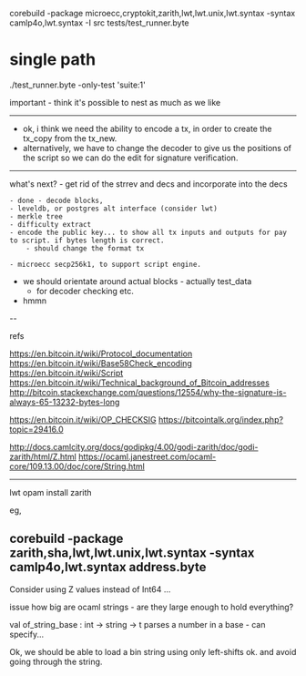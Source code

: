 


corebuild    -package microecc,cryptokit,zarith,lwt,lwt.unix,lwt.syntax -syntax camlp4o,lwt.syntax -I src tests/test_runner.byte


# single path
./test_runner.byte -only-test 'suite:1'

important - think it's possible to nest as much as we like

-----

- ok, i think we need the ability to encode a tx, in order to create the tx_copy from the tx_new. 
- alternatively, we have to change the decoder to give us the positions of the script so we can do the 
	edit for signature verification. 


---
what's next?
	- get rid of the strrev and decs  and incorporate into the decs

	- done - decode blocks, 
	- leveldb, or postgres alt interface (consider lwt)
	- merkle tree
	- difficulty extract
	- encode the public key... to show all tx inputs and outputs for pay to script. if bytes length is correct.
		- should change the format tx 

	- microecc secp256k1, to support script engine.

  - we should orientate around actual blocks -  actually test_data
    - for decoder checking etc.
  - hmmn

--

refs

https://en.bitcoin.it/wiki/Protocol_documentation
https://en.bitcoin.it/wiki/Base58Check_encoding
https://en.bitcoin.it/wiki/Script
https://en.bitcoin.it/wiki/Technical_background_of_Bitcoin_addresses
http://bitcoin.stackexchange.com/questions/12554/why-the-signature-is-always-65-13232-bytes-long

https://en.bitcoin.it/wiki/OP_CHECKSIG
https://bitcointalk.org/index.php?topic=29416.0

http://docs.camlcity.org/docs/godipkg/4.00/godi-zarith/doc/godi-zarith/html/Z.html
https://ocaml.janestreet.com/ocaml-core/109.13.00/doc/core/String.html

---
lwt
opam install zarith

eg,

corebuild  -package zarith,sha,lwt,lwt.unix,lwt.syntax -syntax camlp4o,lwt.syntax address.byte 
---

Consider using Z values instead of Int64 ...

issue how big are ocaml strings - are they large enough to hold everything?

val of_string_base : int -> string -> t
	parses a number in a base - can specify...

Ok, we should be able to load a bin string using only left-shifts ok.
and avoid going through the string.
